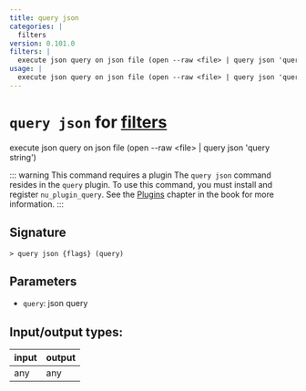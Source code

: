 ```yaml
---
title: query json
categories: |
  filters
version: 0.101.0
filters: |
  execute json query on json file (open --raw <file> | query json 'query string')
usage: |
  execute json query on json file (open --raw <file> | query json 'query string')
---
```

<!-- This file is automatically generated. Please edit the command in https://github.com/nushell/nushell instead. -->

# `query json` for [filters](/commands/categories/filters.md)

<div class='command-title'>execute json query on json file (open --raw &lt;file&gt; | query json &#x27;query string&#x27;)</div>

::: warning This command requires a plugin
The `query json` command resides in the `query` plugin.
To use this command, you must install and register `nu_plugin_query`.
See the [Plugins](/book/plugins.html) chapter in the book for more information.
:::


## Signature

```> query json {flags} (query)```

## Parameters

 -  `query`: json query


## Input/output types:

| input | output |
| ----- | ------ |
| any   | any    |
